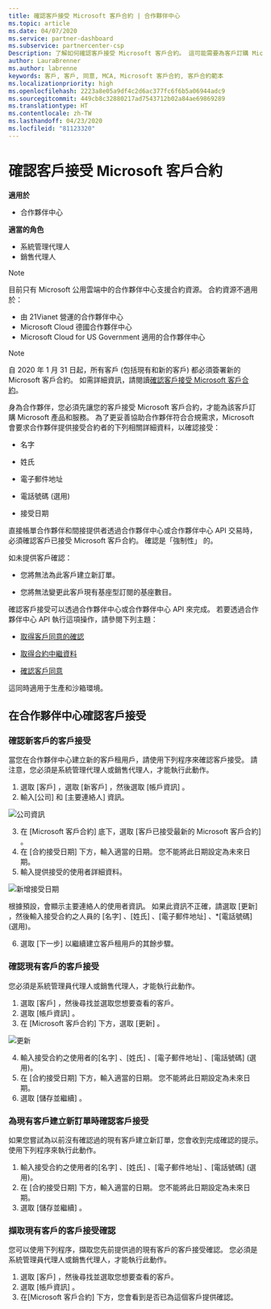 ```yaml
---
title: 確認客戶接受 Microsoft 客戶合約 | 合作夥伴中心
ms.topic: article
ms.date: 04/07/2020
ms.service: partner-dashboard
ms.subservice: partnercenter-csp
Description: 了解如何確認客戶接受 Microsoft 客戶合約。 這可能需要為客戶訂購 Microsoft 產品和服務。
author: LauraBrenner
ms.author: labrenne
keywords: 客戶, 客戶, 同意, MCA, Microsoft 客戶合約, 客戶合約範本
ms.localizationpriority: high
ms.openlocfilehash: 2223a8e05a9df4c2d6ac377fc6f6b5a06944adc9
ms.sourcegitcommit: 449cb8c32880217ad7543712b02a84ae69869289
ms.translationtype: HT
ms.contentlocale: zh-TW
ms.lasthandoff: 04/23/2020
ms.locfileid: "81123320"
---
```

# <a name="confirm-customer-acceptance-of-the-microsoft-customer-agreement"></a>確認客戶接受 Microsoft 客戶合約

**適用於**
-  合作夥伴中心

**適當的角色**

- 系統管理代理人
- 銷售代理人

> [!NOTE]
> 目前只有 Microsoft 公用雲端中的合作夥伴中心支援合約資源。 合約資源不適用於：
> * 由 21Vianet 營運的合作夥伴中心
> * Microsoft Cloud 德國合作夥伴中心
> * Microsoft Cloud for US Government 適用的合作夥伴中心

>[!NOTE]
>自 2020 年 1 月 31 日起，所有客戶 (包括現有和新的客戶) 都必須簽署新的 Microsoft 客戶合約。 如需詳細資訊，請閱讀[確認客戶接受 Microsoft 客戶合約](confirm-customer-agreement.md)。

身為合作夥伴，您必須先讓您的客戶接受 Microsoft 客戶合約，才能為該客戶訂購 Microsoft 產品和服務。 為了更妥善協助合作夥伴符合合規需求，Microsoft 會要求合作夥伴提供接受合約者的下列相關詳細資料，以確認接受：

- 名字

- 姓氏

- 電子郵件地址

- 電話號碼 (選用)

- 接受日期

直接帳單合作夥伴和間接提供者透過合作夥伴中心或合作夥伴中心 API 交易時，必須確認客戶已接受 Microsoft 客戶合約。 確認是「強制性」  的。

如未提供客戶確認：

-    您將無法為此客戶建立新訂單。

-    您將無法變更此客戶現有基座型訂閱的基座數目。

確認客戶接受可以透過合作夥伴中心或合作夥伴中心 API 來完成。 若要透過合作夥伴中心 API 執行這項操作，請參閱下列主題： 

-   [取得客戶同意的確認](https://docs.microsoft.com/partner-center/develop/get-confirmation-of-customer-consent)

-   [取得合約中繼資料](https://docs.microsoft.com/partner-center/develop/get-agreement-metadata)

-   [確認客戶同意](https://docs.microsoft.com/partner-center/develop/confirm-customer-consent)


這同時適用于生產和沙箱環境。

## <a name="confirming-customer-acceptance-in-partner-center"></a>在合作夥伴中心確認客戶接受

### <a name="confirm-customer-acceptance-for-a-new-customer"></a>確認新客戶的客戶接受

當您在合作夥伴中心建立新的客戶租用戶，請使用下列程序來確認客戶接受。 請注意，您必須是系統管理代理人或銷售代理人，才能執行此動作。

1. 選取 [客戶]  ，選取 [新客戶]  ，然後選取 [帳戶資訊]  。
2. 輸入[公司]  和 [主要連絡人]  資訊。

![公司資訊](images/mca/mca1.png)

3. 在 [Microsoft 客戶合約]  底下，選取 [客戶已接受最新的 Microsoft 客戶合約]  。
4. 在 [合約接受日期]  下方，輸入適當的日期。 您不能將此日期設定為未來日期。
5. 輸入提供接受的使用者詳細資料。

![新增接受日期](images/mca/MCA3.png)

根據預設，會顯示主要連絡人的使用者資訊。 如果此資訊不正確，請選取 [更新]  ，然後輸入接受合約之人員的 [名字]  、[姓氏]  、[電子郵件地址]  、*[電話號碼]  (選用)。

6. 選取 [下一步]  以繼續建立客戶租用戶的其餘步驟。

### <a name="confirm-customer-acceptance-for-an-existing-customer"></a>確認現有客戶的客戶接受

您必須是系統管理員代理人或銷售代理人，才能執行此動作。

1. 選取 [客戶]  ，然後尋找並選取您想要查看的客戶。
2. 選取 [帳戶資訊]  。
3. 在 [Microsoft 客戶合約]  下方，選取 [更新]  。

![更新](images/mca/mca4.png)

4. 輸入接受合約之使用者的[名字]  、[姓氏]  、[電子郵件地址]  、[電話號碼]  (選用)。
5. 在 [合約接受日期]  下方，輸入適當的日期。 您不能將此日期設定為未來日期。
6. 選取 [儲存並繼續]  。

### <a name="confirm-customer-acceptance-while-creating-new-order-for-an-existing-customer"></a>為現有客戶建立新訂單時確認客戶接受

如果您嘗試為以前沒有確認過的現有客戶建立新訂單，您會收到完成確認的提示。 使用下列程序來執行此動作。

1. 輸入接受合約之使用者的[名字]  、[姓氏]  、[電子郵件地址]  、[電話號碼]  (選用)。
2. 在 [合約接受日期]  下方，輸入適當的日期。 您不能將此日期設定為未來日期。
3. 選取 [儲存並繼續]  。

### <a name="retrieve-confirmation-of-customer-acceptance-for-an-existing-customer"></a>擷取現有客戶的客戶接受確認

您可以使用下列程序，擷取您先前提供過的現有客戶的客戶接受確認。 您必須是系統管理員代理人或銷售代理人，才能執行此動作。

1. 選取 [客戶]  ，然後尋找並選取您想要查看的客戶。
2. 選取 [帳戶資訊]  。
3. 在[Microsoft 客戶合約]  下方，您會看到是否已為這個客戶提供確認。
